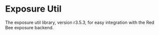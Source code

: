 # Exposure Util

The exposure util library, version r3.5.3, for easy integration with the Red Bee exposure backend.